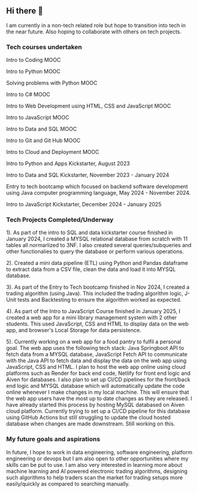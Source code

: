 ## Hi there 👋

I am currently in a non-tech related role but hope to transition into tech in the near future. Also hoping to collaborate with others on tech projects.

### **Tech courses undertaken**

  Intro to Coding MOOC

  Intro to Python MOOC

  Solving problems with Python MOOC

  Intro to C# MOOC

  Intro to Web Development using HTML, CSS and JavaScript MOOC

  Intro to JavaScript MOOC

  Intro to Data and SQL MOOC

  Intro to Git and Git Hub MOOC

  Intro to Cloud and Deployment MOOC

  Intro to Python and Apps Kickstarter, August 2023

  Intro to Data and SQL Kickstarter, November 2023 - January 2024

  Entry to tech bootcamp which focused on backend software development using Java computer programming language, May 2024 - November 2024.
  
  Intro to JavaScript Kickstarter, December 2024 - January 2025

### **Tech Projects Completed/Underway**
  1). As part of the intro to SQL and data kickstarter course finished in January 2024, I created a MYSQL relational database from scratch with 11 tables all normarlized to 3NF. I also created several queries/subqueries and other functionalies to query the database or perform various operations.
  
  2). Created a mini data pipeline (ETL) using Python and Pandas dataframe to extract data from a CSV file, clean the data and load it into MYSQL database.
  
  3). As part of the Entry to Tech bootcamp finished in Nov 2024, I created a trading algorithm (using Java). This included the trading algorithm logic, J-Unit tests and Backtesting to ensure the algorithm worked as expected.
  
  4). As part of the Intro to JavaScript Course finished in January 2025, I created a web app for a mini library management system with 2 other students. This used JavaScript, CSS and HTML to display data on the web app, and browser's Local Storage for data persistence.

  5). Currently working on a web app for a food pantry to fulfil a personal goal. The web app uses the following tech stack:
  Java Springboot API to fetch data from a MYSQL database,
  JavaScript Fetch API to communicate with the Java API to fetch data and display the data on the web app using JavaScript, CSS and HTML.
  I plan to host the web app online using cloud platforms such as Render for back end code, Netlify for front end logic and Aiven for databases.
  I also plan to set up CI/CD pipelines for the front/back end logic and MYSQL database which will automatically update the code online whenever I make changes in my local machine.
  This will ensure that the web app users have the most up to date changes as they are released.
  I have already started this process by hosting MySQL databased on Aiven cloud platform. Currently trying to set up a CI/CD pipeline for this database using GitHub Actions but still struggling to update the cloud hosted database when changes are made downstream. Still working on this.

### **My future goals and aspirations**

In future, I hope to work in data engineering, software engineering, platform engineering or devops but I am also open to other opportunities where my skills can be put to use.
I am also very interested in learning more about machine learning and AI powered electronic trading algorithms, designing such algorithms to help traders scan the market for trading setups more easily/quickly as compared to searching manually. 



<!--
**DrBAA/DrBAA** is a ✨ _special_ ✨ repository because its `README.md` (this file) appears on your GitHub profile.

Here are some ideas to get you started:

- 🔭 I’m currently working on ...
- 🌱 I’m currently learning ...
- 👯 I’m looking to collaborate on ...
- 🤔 I’m looking for help with ...
- 💬 Ask me about ...
- 📫 How to reach me: ...
- 😄 Pronouns: ...
- ⚡ Fun fact: ...
-->
